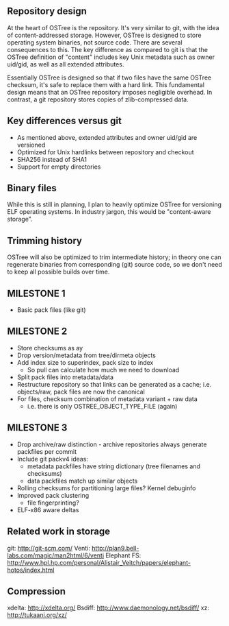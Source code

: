 Repository design
-----------------

At the heart of OSTree is the repository.  It's very similar to git,
with the idea of content-addressed storage.  However, OSTree is
designed to store operating system binaries, not source code.  There
are several consequences to this.  The key difference as compared to
git is that the OSTree definition of "content" includes key Unix
metadata such as owner uid/gid, as well as all extended attributes.

Essentially OSTree is designed so that if two files have the same
OSTree checksum, it's safe to replace them with a hard link.  This
fundamental design means that an OSTree repository imposes negligible
overhead.  In contrast, a git repository stores copies of
zlib-compressed data.

Key differences versus git
--------------------------

 * As mentioned above, extended attributes and owner uid/gid are versioned
 * Optimized for Unix hardlinks between repository and checkout
 * SHA256 instead of SHA1
 * Support for empty directories

Binary files
------------

While this is still in planning, I plan to heavily optimize OSTree for
versioning ELF operating systems.  In industry jargon, this would be
"content-aware storage".

Trimming history
----------------

OSTree will also be optimized to trim intermediate history; in theory
one can regenerate binaries from corresponding (git) source code, so
we don't need to keep all possible builds over time.

MILESTONE 1
-----------
* Basic pack files (like git)

MILESTONE 2
-----------
* Store checksums as ay
* Drop version/metadata from tree/dirmeta objects
* Add index size to superindex, pack size to index
  - So pull can calculate how much we need to download
* Split pack files into metadata/data
* Restructure repository so that links can be generated as a cache;
  i.e. objects/raw, pack files are now the canonical
* For files, checksum combination of metadata variant + raw data 
  - i.e. there is only OSTREE_OBJECT_TYPE_FILE (again)

MILESTONE 3
-----------

* Drop archive/raw distinction - archive repositories always generate
  packfiles per commit
* Include git packv4 ideas:
  - metadata packfiles have string dictionary (tree filenames and checksums)
  - data packfiles match up similar objects
* Rolling checksums for partitioning large files?  Kernel debuginfo
* Improved pack clustering
  - file fingerprinting?
* ELF-x86 aware deltas

Related work in storage
-----------------------

git: http://git-scm.com/
Venti: http://plan9.bell-labs.com/magic/man2html/6/venti
Elephant FS: http://www.hpl.hp.com/personal/Alistair_Veitch/papers/elephant-hotos/index.html

Compression
-----------

xdelta: http://xdelta.org/
Bsdiff: http://www.daemonology.net/bsdiff/
xz: http://tukaani.org/xz/
